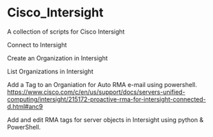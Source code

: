 # Cisco_Intersight
A collection of scripts for Cisco Intersight

Connect to Intersight

Create an Organization in Intersight

List Organizations in Intersight

Add a Tag to an Organiation for Auto RMA e-mail using powershell. https://www.cisco.com/c/en/us/support/docs/servers-unified-computing/intersight/215172-proactive-rma-for-intersight-connected-d.html#anc9

Add and edit RMA tags for server objects in Intersight using python & PowerShell.
